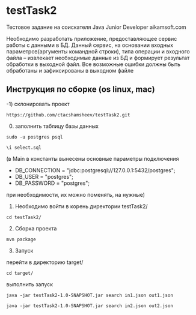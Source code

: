 # testTask2

Тестовое задание на соискателя Java Junior Developer aikamsoft.com

Необходимо разработать приложение, предоставляющее сервис работы с данными в БД. Данный сервис, на основании входных параметров(аргументы командной строки), типа операции и входного файла – извлекает необходимые данные из БД и формирует результат обработки в выходной файл. 
Все возможные ошибки должны быть обработаны и зафиксированы в выходном файле

## Инструкция по сборке (os linux, mac)

-1) склонировать проект 

`https://github.com/ctacshamsheev/testTask2.git`

0) заполнить таблицу базы данных 

`sudo -u postgres psql`

`\i select.sql`

(в Main в константы вынесены основные параметры подключения
- DB_CONNECTION = "jdbc:postgresql://127.0.0.1:5432/postgres";
- DB_USER = "postgres";
- DB_PASSWORD = "postgres";

при необходимости, их можно поменять, на нужные)

1) Необходимо войти в корень директории testTask2/

`cd testTask2/`

2) Сборка проекта 

`mvn package`

3) Запуск 

перейти в директорию target/

`cd target/`

выполнить запуск 

 `java -jar testTask2-1.0-SNAPSHOT.jar search in1.json out1.json`
 
 `java -jar testTask2-1.0-SNAPSHOT.jar search in2.json out2.json`
 
